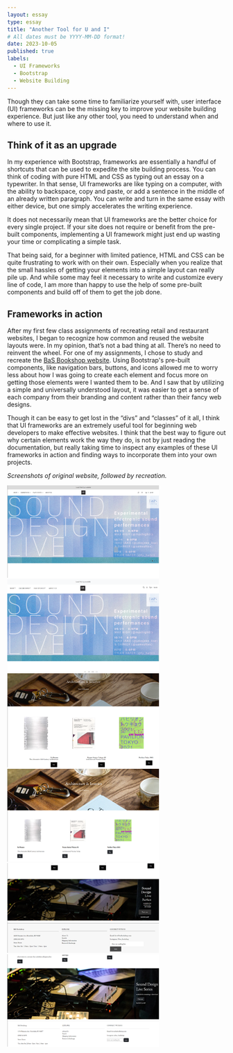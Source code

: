 ```yaml
---
layout: essay
type: essay
title: "Another Tool for U and I"
# All dates must be YYYY-MM-DD format!
date: 2023-10-05
published: true
labels:
  - UI Frameworks
  - Bootstrap
  - Website Building
---
```


Though they can take some time to familiarize yourself with, user interface (UI) frameworks can be the missing key to improve your website building experience. But just like any other tool, you need to understand when and where to use it. 

## Think of it as an upgrade
In my experience with Bootstrap, frameworks are essentially a handful of shortcuts that can be used to expedite the site building process. You can think of coding with pure HTML and CSS as typing out an essay on a typewriter. In that sense, UI frameworks are like typing on a computer, with the ability to backspace, copy and paste, or add a sentence in the middle of an already written paragraph. You can write and turn in the same essay with either device, but one simply accelerates the writing experience. 

It does not necessarily mean that UI frameworks are the better choice for every single project. If your site does not require or benefit from the pre-built components, implementing a UI framework might just end up wasting your time or complicating a simple task. 

That being said, for a beginner with limited patience, HTML and CSS can be quite frustrating to work with on their own. Especially when you realize that the small hassles of getting your elements into a simple layout can really pile up. And while some may feel it necessary to write and customize every line of code, I am more than happy to use the help of some pre-built components and build off of them to get the job done. 

## Frameworks in action
After my first few class assignments of recreating retail and restaurant websites, I began to recognize how common and reused the website layouts were. In my opinion, that’s not a bad thing at all.  There’s no need to reinvent the wheel. For one of my assignments, I chose to study and recreate the [BaS Bookshop website](https://basbookshop.com/). Using Bootstrap's pre-built components, like navigation bars, buttons, and icons allowed me to worry less about how I was going to create each element and focus more on getting those elements were I wanted them to be. And I saw that by utilizing a simple and universally understood layout, it was easier to get a sense of each company from their branding and content rather than their fancy web designs.  

Though it can be easy to get lost in the “divs” and “classes” of it all, I think that UI frameworks are an extremely useful tool for beginning web developers to make effective websites. I think that the best way to figure out why certain elements work the way they do, is not by just reading the documentation, but really taking time to inspect any examples of these UI frameworks in action and finding ways to incorporate them into your own projects. 

*Screenshots of original website, followed by recreation.*

<img width="350px" class="rounded float-start py-4" src="../img/original1.png"><img width="350px" class="rounded float-start pe-4" src="../img/recreation1.png"><br>
<img width="350px" class="rounded float-start py-4" src="../img/original2.png"><img width="350px" class="rounded float-start pe-4" src="../img/recreation2.png"><br>
<img width="350px" class="rounded float-start py-4" src="../img/original3.png"><img width="350px" class="rounded float-start pe-4" src="../img/recreation3.png"><br>


